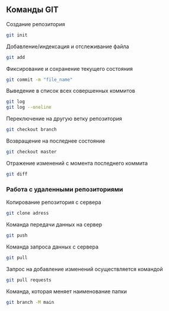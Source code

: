 ## Команды GIT

Создание репозитория
```sh
git init
```

Добавление/индексация и отслеживание файла 
```sh
git add
```

Фиксирование и сохранение текущего состояния
```sh
git commit -m "file_name"
```

Выведение в список всех совершенных коммитов
```sh
git log
git log --oneline
```

Переключение на другую ветку репозитория
```sh
git checkout branch
```

Возвращение на последнее состояние
```sh
git checkout master
```

Отражение изменений с момента последнего коммита
```sh
git diff
```
### Работа с удаленными репозиториями

Копирование репозитория с сервера
```sh
git clone adress
```

Команда передачи данных на сервер 
```sh
git push
```

Команда запроса данных с сервера
```sh
git pull
```

Запрос на добавление изменений осуществляется командой
```sh
git pull requests
```

Команда, которая меняет наименование папки
```sh
git branch -M main
```
